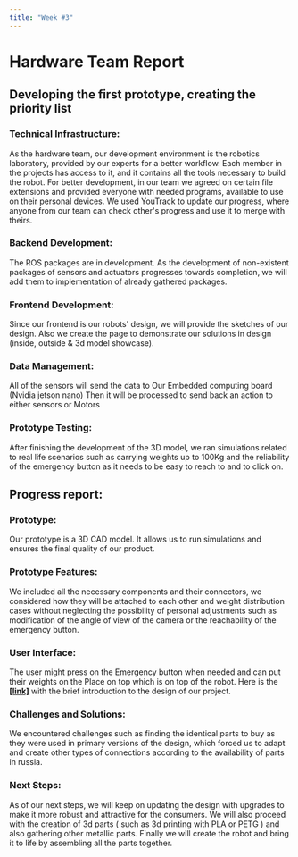 ```yaml
---
title: "Week #3"
---
```


# Hardware Team Report

## Developing the first prototype, creating the priority list  

### Technical Infrastructure: 

As the hardware team, our development environment is the robotics
laboratory, provided by our experts for a better workflow. Each member
in the projects has access to it, and it contains all the tools
necessary to build the robot. For better development, in our team we
agreed on certain file extensions and provided everyone with needed
programs, available to use on their personal devices. We used YouTrack
to update our progress, where anyone from our team can check other's
progress and use it to merge with theirs.

### Backend Development: 

The ROS packages are in development. As the development of non-existent
packages of sensors and actuators progresses towards completion, we will
add them to implementation of already gathered packages.

### Frontend Development: 

Since our frontend is our robots' design, we will provide the sketches
of our design. Also we create the page to demonstrate our solutions in
design (inside, outside & 3d model showcase).

### Data Management: 

All of the sensors will send the data to Our Embedded computing board
(Nvidia jetson nano) Then it will be processed to send back an action to
either sensors or Motors

### Prototype Testing: 

After finishing the development of the 3D model, we ran simulations
related to real life scenarios such as carrying weights up to 100Kg and
the reliability of the emergency button as it needs to be easy to reach
to and to click on.

## Progress report:

### Prototype: 

Our prototype is a 3D CAD model. It allows us to run simulations and ensures the final quality of our product. 

### Prototype Features:

We included all the necessary components and their connectors, we
considered how they will be attached to each other and weight
distribution cases without neglecting the possibility of personal
adjustments such as modification of the angle of view of the camera or
the reachability of the emergency button.

### User Interface: 

The user might press on the Emergency button when needed and can put their weights on the Place on top which is on top of the robot. Here is the [**[link]**](https://www.figma.com/board/VmH2LY7Rx8EJCwDRjzr2f0/Mobile-Platform%2C-Hardware-part?node-id=0-1&t=94IWjqK6dQIy6VlO-1) with the brief introduction to the design of our project.

### Challenges and Solutions: 

We encountered challenges such as finding the identical parts to buy as they were used in primary versions of the design, which forced us to adapt and create other types of connections according to the availability of parts in russia. 

### Next Steps: 

As of our next steps, we will keep on updating the design with upgrades to make it more robust and attractive for the consumers. We will also proceed with the creation of 3d parts ( such as 3d printing with PLA or PETG ) and also gathering other metallic parts. Finally we will create the robot and bring it to life by assembling all the parts together. 


